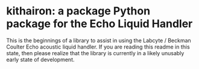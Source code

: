# kithairon: a package Python package for the Echo Liquid Handler

This is the beginnings of a library to assist in using the Labcyte / Beckman Coulter Echo acoustic liquid handler.  If you are reading this readme in this state, then please realize that the library is currently in a likely unusably early state of development.
